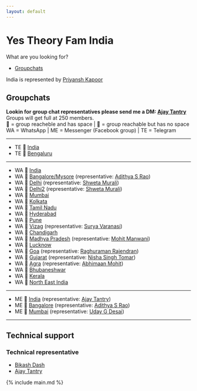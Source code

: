 ```yaml
---
layout: default
---
```


# Yes Theory Fam India

What are you looking for?

- [Groupchats](#groupchats)

India is represented by [Priyansh Kapoor](https://www.facebook.com/kapoor.priyansh)

## Groupchats

**Lookin for group chat representatives please send me a DM: [Ajay Tantry](https://www.facebook.com/ajay.tantry)**  
Groups will get full at 250 members.  
💚 = group reacheble and has space | 💛 = group reachable but has no space  
WA = WhatsApp | ME = Messenger (Facebook group) | TE = Telegram

---

- TE 💚 [India](https://t.me/joinchat/MU9y4xPqL7rnULJxxx8a0Q)
- TE 💚 [Bengaluru](https://t.me/joinchat/J53IGRcR7KY6VSeK0vQK5w)

---

- WA 💛 [India](https://chat.whatsapp.com/BnL7nUL71mh9NmsAyMumaH)
- WA 💛 [Bangalore/Mysore](https://chat.whatsapp.com/K35RTnq9cxTCluSETqiEzZ) (representative: [Adithya S Rao](https://www.facebook.com/profile.php?id=100004124409756))
- WA 💛 [Delhi](https://chat.whatsapp.com/LyNCr1GkppR9qJ1X7tknHu) (representative: [Shweta Murali](https://www.facebook.com/shweta.murali.1))
- WA 💚 [Delhi2](https://chat.whatsapp.com/GiQLVqUJotNIE4JTbgJl2b) (representative: [Shweta Murali](https://www.facebook.com/shweta.murali.1))
- WA 💚 [Mumbai](https://chat.whatsapp.com/GiQLVqUJotNIE4JTbgJl2b)
- WA 💚 [Kolkata](https://chat.whatsapp.com/KnIHcCBy92PAgIBKYJyrnt)
- WA 💚 [Tamil Nadu](https://chat.whatsapp.com/GtixqBpBNQ6GewVxFlhCHI)
- WA 💚 [Hyderabad](https://chat.whatsapp.com/LeTVbbfXiC8ENaQjslpgiu)
- WA 💚 [Pune](https://chat.whatsapp.com/HXhRe6kqZLvKlkt1gHmLax)
- WA 💚 [Vizag](https://chat.whatsapp.com/B6emIpTFApXCpjIxxvG3Jn) (representative: [Surya Varanasi](https://www.facebook.com/surya.sauri.14100))
- WA 💚 [Chandigarh](https://chat.whatsapp.com/LJvIe1qUhGnD7g7Sq35spu)
- WA 💚 [Madhya Pradesh](https://chat.whatsapp.com/ERdjNkZzK0t6CaCAh7Z3ac) (representative: [Mohit Manwani](https://www.facebook.com/mohit7m))
- WA 💚 [Lucknow](https://chat.whatsapp.com/DBSrhAVZLzpG6IiP0T8b8C)
- WA 💚 [Goa](https://chat.whatsapp.com/FcGu4Iw3xBLAzWq0liIbnJ) (representative: [Raghuraman Rajendran](https://www.facebook.com/rraghuram5))
- WA 💚 [Gujarat](https://chat.whatsapp.com/KnIHzAJy2GRK9uR83cAcQk) (representative: [
Nisha Singh Tomar](https://www.facebook.com/nishaaahaahaa))
- WA 💚 [Agra](https://chat.whatsapp.com/K3tCDd5rcbVCYlghcip6t5) (representative: [Abhimaan Mohit](https://www.facebook.com/abhimaan.mohit))
- WA 💚 [Bhubaneshwar](https://chat.whatsapp.com/IRcdscxE5Fz9cN35bkfedy)
- WA 💚 [Kerala](https://chat.whatsapp.com/HwoA70lQ2KiBBqeziAD2ZP)
- WA 💚 [North East India](https://chat.whatsapp.com/JTFzZpHRA48Ix1DiPPuRcP)
 
---

- ME 💚 [India](https://m.me/join/AbYQ3LU2_niAZPpC) (representative: [Ajay Tantry](https://www.facebook.com/ajay.tantry))
- ME 💚 [Bangalore](https://m.me/join/AbYadmRTvjsqlHId) (representative: [Adithya S Rao](https://www.facebook.com/profile.php?id=100004124409756))
- ME 💚 [Mumbai](https://m.me/join/AbYRahr78yleYBdR) (representative: [Uday G Desai](https://www.facebook.com/uday.desai.585))

---

## Technical support

### Technical representative

- [Bikash Dash](https://www.facebook.com/beeeku)
- [Ajay Tantry](https://www.facebook.com/ajay.tantry)

{% include main.md %}
